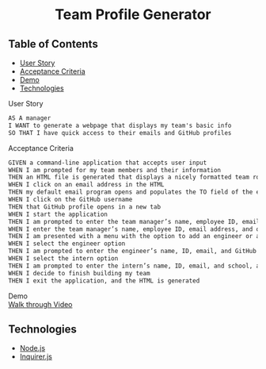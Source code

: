 <h1 align=center>Team Profile Generator</h1>

## Table of Contents
- [User Story](#user-story)
- [Acceptance Criteria](#acceptance-criteria)
- [Demo](#demo)
- [Technologies](#technologies)

<a name="user-story">User Story</a>

```md
AS A manager
I WANT to generate a webpage that displays my team's basic info
SO THAT I have quick access to their emails and GitHub profiles
```

<a name="acceptance-criteria">Acceptance Criteria</a>

```md
GIVEN a command-line application that accepts user input
WHEN I am prompted for my team members and their information
THEN an HTML file is generated that displays a nicely formatted team roster based on user input
WHEN I click on an email address in the HTML
THEN my default email program opens and populates the TO field of the email with the address
WHEN I click on the GitHub username
THEN that GitHub profile opens in a new tab
WHEN I start the application
THEN I am prompted to enter the team manager’s name, employee ID, email address, and office number
WHEN I enter the team manager’s name, employee ID, email address, and office number
THEN I am presented with a menu with the option to add an engineer or an intern or to finish building my team
WHEN I select the engineer option
THEN I am prompted to enter the engineer’s name, ID, email, and GitHub username, and I am taken back to the menu
WHEN I select the intern option
THEN I am prompted to enter the intern’s name, ID, email, and school, and I am taken back to the menu
WHEN I decide to finish building my team
THEN I exit the application, and the HTML is generated
```

<a name="demo">Demo</a>
<br>
[Walk through Video](/Users/kenia/Desktop/Projects/c-10/team-profile-generator/team-generator.mp4)

## <a name="technologies"></a>Technologies
-  [Node.js](https://nodejs.org/en/)
-  [Inquirer.js](https://www.npmjs.com/package/inquirer)
